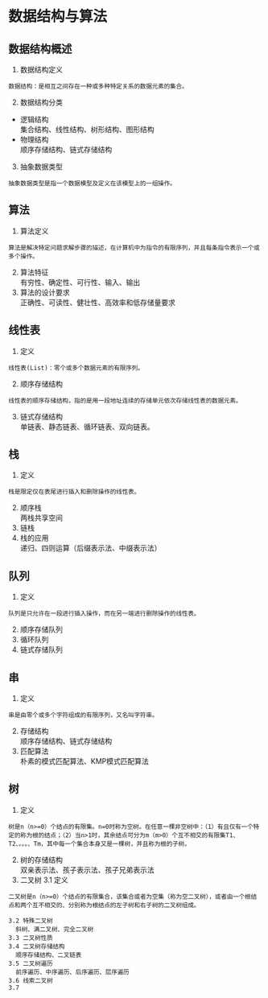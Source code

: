 # 数据结构与算法
## 数据结构概述
1. 数据结构定义
```
数据结构：是相互之间存在一种或多种特定关系的数据元素的集合。
```
2. 数据结构分类
  * 逻辑结构  
集合结构、线性结构、树形结构、图形结构  
  * 物理结构  
顺序存储结构、链式存储结构  
3. 抽象数据类型
```
抽象数据类型是指一个数据模型及定义在该模型上的一组操作。
```
## 算法
1. 算法定义
```
算法是解决特定问题求解步骤的描述，在计算机中为指令的有限序列，并且每条指令表示一个或多个操作。
```
2. 算法特征  
有穷性、确定性、可行性、输入、输出
3. 算法的设计要求  
正确性、可读性、健壮性、高效率和低存储量要求
## 线性表
1. 定义
```
线性表(List)：零个或多个数据元素的有限序列。
```
2. 顺序存储结构
```
线性表的顺序存储结构，指的是用一段地址连续的存储单元依次存储线性表的数据元素。
```
3. 链式存储结构  
单链表、静态链表、循环链表、双向链表。
## 栈
1. 定义
```
栈是限定仅在表尾进行插入和删除操作的线性表。
```
2. 顺序栈  
两栈共享空间  
3. 链栈  
4. 栈的应用  
递归、四则运算（后缀表示法、中缀表示法）  
## 队列
1. 定义
```
队列是只允许在一段进行插入操作，而在另一端进行删除操作的线性表。
```
2. 顺序存储队列  
3. 循环队列  
4. 链式存储队列  
## 串
1. 定义
```
串是由零个或多个字符组成的有限序列，又名叫字符串。
```
2. 存储结构  
顺序存储结构、链式存储结构
3. 匹配算法  
朴素的模式匹配算法、KMP模式匹配算法
## 树
1. 定义
```
树是n（n>=0）个结点的有限集。n=0时称为空树。在任意一棵非空树中：（1）有且仅有一个特定的称为根的结点；（2）当n>1时，其余结点可分为m（m>0）个互不相交的有限集T1、T2、。。。、Tm，其中每一个集合本身又是一棵树，并且称为根的子树。
```
2. 树的存储结构  
双亲表示法、孩子表示法、孩子兄弟表示法
3. 二叉树
    3.1 定义
```
二叉树是n（n>=0）个结点的有限集合，该集合或者为空集（称为空二叉树），或者由一个根结点和两个互不相交的、分别称为根结点的左子树和右子树的二叉树组成。
```
    3.2 特殊二叉树  
      斜树、满二叉树、完全二叉树
    3.3 二叉树性质  
    3.4 二叉树存储结构  
      顺序存储结构、二叉链表
    3.5 二叉树遍历  
      前序遍历、中序遍历、后序遍历、层序遍历
    3.6 线索二叉树
    3.7 

